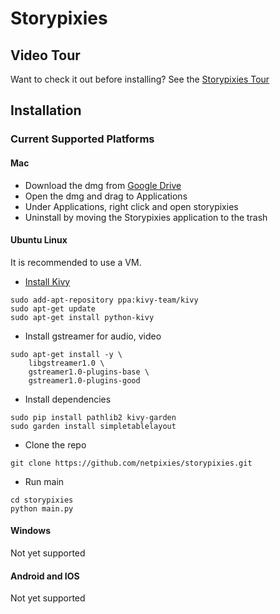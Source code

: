 # Storypixies

## Video Tour
Want to check it out before installing? See the [Storypixies Tour](https://youtu.be/kmsz7FFOG1o)

## Installation

### Current Supported Platforms
#### Mac

- Download the dmg from [Google Drive](https://drive.google.com)
- Open the dmg and drag to Applications
- Under Applications, right click and open storypixies
- Uninstall by moving the Storypixies application to the trash

#### Ubuntu Linux
It is recommended to use a VM.

- [Install Kivy](https://kivy.org/doc/stable/installation/installation-linux.html)

```
sudo add-apt-repository ppa:kivy-team/kivy
sudo apt-get update
sudo apt-get install python-kivy
```
- Install gstreamer for audio, video

```
sudo apt-get install -y \
    libgstreamer1.0 \
    gstreamer1.0-plugins-base \
    gstreamer1.0-plugins-good
```
- Install dependencies

```
sudo pip install pathlib2 kivy-garden
sudo garden install simpletablelayout
```

- Clone the repo

```
git clone https://github.com/netpixies/storypixies.git
```

- Run main

```
cd storypixies
python main.py
```

#### Windows
Not yet supported

#### Android and IOS
Not yet supported
